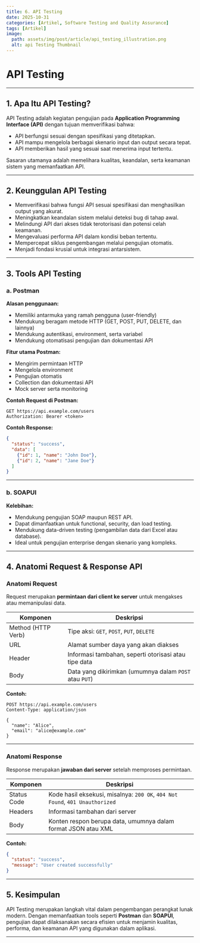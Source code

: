 ```yaml
---
title: 6. API Testing
date: 2025-10-31
categories: [Artikel, Software Testing and Quality Assurance]
tags: [Artikel]
image:
  path: assets/img/post/article/api_testing_illustration.png
  alt: api Testing Thumbnail
---
```


# API Testing

---

## 1. Apa Itu API Testing?

API Testing adalah kegiatan pengujian pada **Application Programming Interface (API)** dengan tujuan memverifikasi bahwa:

* API berfungsi sesuai dengan spesifikasi yang ditetapkan.
* API mampu mengelola berbagai skenario input dan output secara tepat.
* API memberikan hasil yang sesuai saat menerima input tertentu.

Sasaran utamanya adalah memelihara kualitas, keandalan, serta keamanan sistem yang memanfaatkan API.

---

## 2. Keunggulan API Testing

* Memverifikasi bahwa fungsi API sesuai spesifikasi dan menghasilkan output yang akurat.
* Meningkatkan keandalan sistem melalui deteksi bug di tahap awal.
* Melindungi API dari akses tidak terotorisasi dan potensi celah keamanan.
* Mengevaluasi performa API dalam kondisi beban tertentu.
* Mempercepat siklus pengembangan melalui pengujian otomatis.
* Menjadi fondasi krusial untuk integrasi antarsistem.

---

## 3. Tools API Testing

### a. Postman

**Alasan penggunaan:**

* Memiliki antarmuka yang ramah pengguna (user-friendly)
* Mendukung beragam metode HTTP (GET, POST, PUT, DELETE, dan lainnya)
* Mendukung autentikasi, environment, serta variabel
* Mendukung otomatisasi pengujian dan dokumentasi API

**Fitur utama Postman:**

* Mengirim permintaan HTTP
* Mengelola environment
* Pengujian otomatis
* Collection dan dokumentasi API
* Mock server serta monitoring

**Contoh Request di Postman:**

```http
GET https://api.example.com/users
Authorization: Bearer <token>
```

**Contoh Response:**

```json
{
  "status": "success",
  "data": [
    {"id": 1, "name": "John Doe"},
    {"id": 2, "name": "Jane Doe"}
  ]
}
```

---

### b. SOAPUI

**Kelebihan:**

* Mendukung pengujian SOAP maupun REST API.
* Dapat dimanfaatkan untuk functional, security, dan load testing.
* Mendukung data-driven testing (pengambilan data dari Excel atau database).
* Ideal untuk pengujian enterprise dengan skenario yang kompleks.

---

## 4. Anatomi Request & Response API

### Anatomi Request

Request merupakan **permintaan dari client ke server** untuk mengakses atau memanipulasi data.

| Komponen | Deskripsi |
| ------------------ | ------------------------------------------------------ |
| Method (HTTP Verb) | Tipe aksi: `GET`, `POST`, `PUT`, `DELETE`              |
| URL | Alamat sumber daya yang akan diakses                   |
| Header             | Informasi tambahan, seperti otorisasi atau tipe data   |
| Body               | Data yang dikirimkan (umumnya dalam `POST` atau `PUT`) |

**Contoh:**

```http
POST https://api.example.com/users
Content-Type: application/json

{
  "name": "Alice",
  "email": "alice@example.com"
}
```

---

### Anatomi Response

Response merupakan **jawaban dari server** setelah memproses permintaan.

| Komponen    | Deskripsi                                                                    |
| ----------- | ---------------------------------------------------------------------------- |
| Status Code | Kode hasil eksekusi, misalnya: `200 OK`, `404 Not Found`, `401 Unauthorized` |
| Headers     | Informasi tambahan dari server                                               |
| Body        | Konten respon berupa data, umumnya dalam format JSON atau XML                |

**Contoh:**

```json
{
  "status": "success",
  "message": "User created successfully"
}
```

---

## 5. Kesimpulan

API Testing merupakan langkah vital dalam pengembangan perangkat lunak modern. Dengan memanfaatkan tools seperti **Postman** dan **SOAPUI**, pengujian dapat dilaksanakan secara efisien untuk menjamin kualitas, performa, dan keamanan API yang digunakan dalam aplikasi.

---